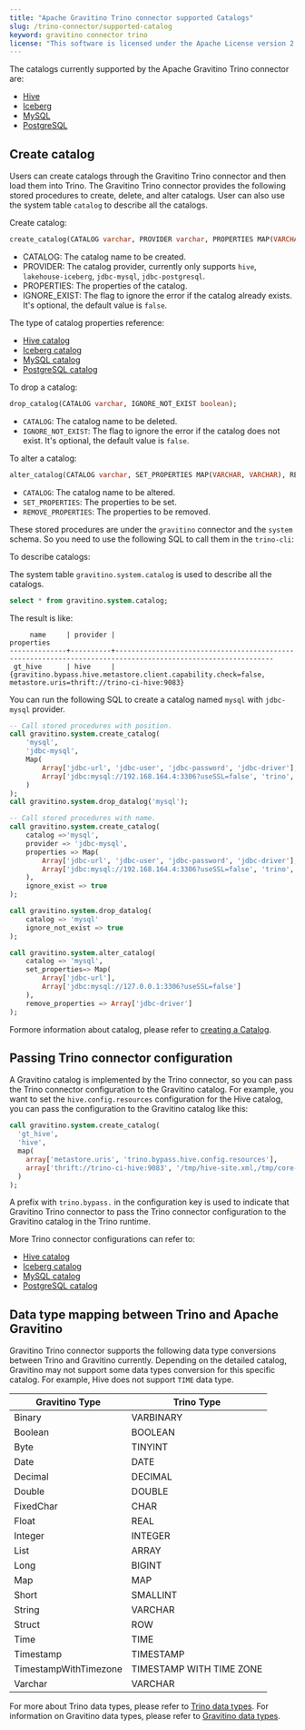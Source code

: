 ```yaml
---
title: "Apache Gravitino Trino connector supported Catalogs"
slug: /trino-connector/supported-catalog
keyword: gravitino connector trino
license: "This software is licensed under the Apache License version 2."
---
```


The catalogs currently supported by the Apache Gravitino Trino connector are:

- [Hive](./catalog-hive.md)
- [Iceberg](./catalog-iceberg.md)
- [MySQL](./catalog-mysql.md)
- [PostgreSQL](./catalog-postgresql.md)

## Create catalog

Users can create catalogs through the Gravitino Trino connector and then load them into Trino.
The Gravitino Trino connector provides the following stored procedures to create, delete, and alter catalogs.
User can also use the system table `catalog` to describe all the catalogs.

Create catalog:

```sql
create_catalog(CATALOG varchar, PROVIDER varchar, PROPERTIES MAP(VARCHAR, VARCHAR), IGNORE_EXIST boolean);
```

- CATALOG: The catalog name to be created.
- PROVIDER: The catalog provider, currently only supports `hive`, `lakehouse-iceberg`, `jdbc-mysql`, `jdbc-postgresql`.
- PROPERTIES: The properties of the catalog.
- IGNORE_EXIST: The flag to ignore the error if the catalog already exists. It's optional, the default value is `false`.

The type of catalog properties reference:

- [Hive catalog](../../catalogs/relational/hive/index.md#catalog-properties)
- [Iceberg catalog](../../catalogs/relational/lakehouse/iceberg.md#catalog-properties)
- [MySQL catalog](../../catalogs/relational/jdbc/mysql.md#catalog-properties)
- [PostgreSQL catalog](../../catalogs/relational/jdbc/postgresql.md#catalog-properties)

To drop a catalog:

```sql
drop_catalog(CATALOG varchar, IGNORE_NOT_EXIST boolean);
```

- `CATALOG`: The catalog name to be deleted.
- `IGNORE_NOT_EXIST`: The flag to ignore the error if the catalog does not exist.
  It's optional, the default value is `false`.

To alter a catalog:

```sql
alter_catalog(CATALOG varchar, SET_PROPERTIES MAP(VARCHAR, VARCHAR), REMOVE_PROPERTIES ARRY[VARCHAR]);
```

- `CATALOG`: The catalog name to be altered.
- `SET_PROPERTIES`: The properties to be set.
- `REMOVE_PROPERTIES`: The properties to be removed.

These stored procedures are under the `gravitino` connector and the `system` schema.
So you need to use the following SQL to call them in the `trino-cli`:

To describe catalogs:

The system table `gravitino.system.catalog` is used to describe all the catalogs.

```sql
select * from gravitino.system.catalog;
```

The result is like:

```test
     name     | provider |                                                 properties
--------------+----------+-------------------------------------------------------------------------------------------------------------
 gt_hive      | hive     | {gravitino.bypass.hive.metastore.client.capability.check=false, metastore.uris=thrift://trino-ci-hive:9083}
```

You can run the following SQL to create a catalog named `mysql` with `jdbc-mysql` provider.

```sql
-- Call stored procedures with position.
call gravitino.system.create_catalog(
    'mysql',
    'jdbc-mysql',
    Map(
        Array['jdbc-url', 'jdbc-user', 'jdbc-password', 'jdbc-driver'],
        Array['jdbc:mysql://192.168.164.4:3306?useSSL=false', 'trino', 'ds123', 'com.mysql.cj.jdbc.Driver']
    )
);
call gravitino.system.drop_datalog('mysql');

-- Call stored procedures with name.
call gravitino.system.create_catalog(
    catalog =>'mysql',
    provider => 'jdbc-mysql',
    properties => Map(
        Array['jdbc-url', 'jdbc-user', 'jdbc-password', 'jdbc-driver'],
        Array['jdbc:mysql://192.168.164.4:3306?useSSL=false', 'trino', 'ds123', 'com.mysql.cj.jdbc.Driver']
    ),
    ignore_exist => true
);

call gravitino.system.drop_datalog(
    catalog => 'mysql'
    ignore_not_exist => true
);

call gravitino.system.alter_catalog(
    catalog => 'mysql',
    set_properties=> Map(
        Array['jdbc-url'],
        Array['jdbc:mysql://127.0.0.1:3306?useSSL=false']
    ),
    remove_properties => Array['jdbc-driver']
);
```

Formore information about catalog, please refer to [creating a Catalog](../../metadata/relational.md#create-a-catalog).

## Passing Trino connector configuration

A Gravitino catalog is implemented by the Trino connector,
so you can pass the Trino connector configuration to the Gravitino catalog.
For example, you want to set the `hive.config.resources` configuration for the Hive catalog,
you can pass the configuration to the Gravitino catalog like this:

```sql
call gravitino.system.create_catalog(
  'gt_hive',
  'hive',
  map(
    array['metastore.uris', 'trino.bypass.hive.config.resources'],
    array['thrift://trino-ci-hive:9083', '/tmp/hive-site.xml,/tmp/core-site.xml']
  )
);
```

A prefix with `trino.bypass.` in the configuration key is used to indicate that
Gravitino Trino connector to pass the Trino connector configuration
to the Gravitino catalog in the Trino runtime.

More Trino connector configurations can refer to:

- [Hive catalog](https://trino.io/docs/current/connector/hive.html#hive-general-configuration-properties)
- [Iceberg catalog](https://trino.io/docs/current/connector/iceberg.html#general-configuration)
- [MySQL catalog](https://trino.io/docs/current/connector/mysql.html#general-configuration-properties)
- [PostgreSQL catalog](https://trino.io/docs/current/connector/postgresql.html#general-configuration-properties)

## Data type mapping between Trino and Apache Gravitino

Gravitino Trino connector supports the following data type conversions between Trino and Gravitino currently.
Depending on the detailed catalog, Gravitino may not support some data types conversion for this specific catalog.
For example, Hive does not support `TIME` data type.

| Gravitino Type        | Trino Type               |
|-----------------------|--------------------------|
| Binary                | VARBINARY                |
| Boolean               | BOOLEAN                  |
| Byte                  | TINYINT                  |
| Date                  | DATE                     |
| Decimal               | DECIMAL                  |
| Double                | DOUBLE                   |
| FixedChar             | CHAR                     |
| Float                 | REAL                     |
| Integer               | INTEGER                  |
| List                  | ARRAY                    |
| Long                  | BIGINT                   |
| Map                   | MAP                      |
| Short                 | SMALLINT                 |
| String                | VARCHAR                  |
| Struct                | ROW                      |
| Time                  | TIME                     |
| Timestamp             | TIMESTAMP                |
| TimestampWithTimezone | TIMESTAMP WITH TIME ZONE |
| Varchar               | VARCHAR                  |

For more about Trino data types, please refer to [Trino data types](https://trino.io/docs/current/language/types.html).
For information on Gravitino data types, please refer to
[Gravitino data types](../../metadata/relational.md#gravitino-table-column-type).

